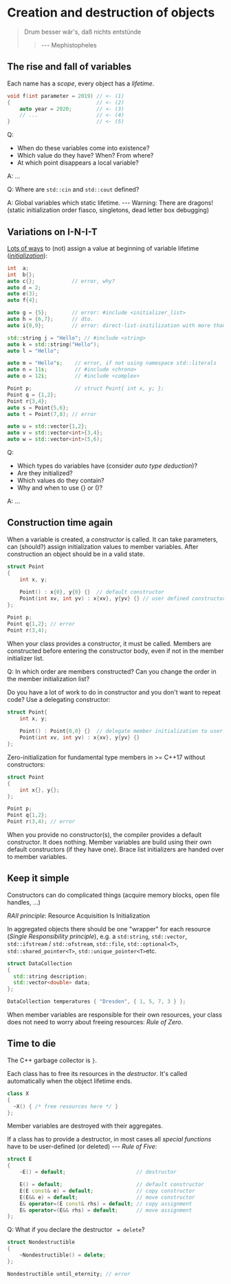 # Creation and destruction of objects

> Drum besser wär's, daß nichts entstünde
>
> > --- Mephistopheles

## The rise and fall of variables

Each name has a *scope*, every object has a *lifetime*.

```cpp
void f(int parameter = 2019) // <- (1)
{                            // <- (2)
    auto year = 2020;        // <- (3)
    // ...                   // <- (4)
}                            // <- (5)
```

Q: 

* When do these variables come into existence?
* Which value do they have? When? From where?
* At which point disappears a local variable?

A: ...

Q: Where are `std::cin` and `std::cout` defined?

A: Global variables which static lifetime. --- Warning: There are dragons! (static initialization order fiasco, singletons, dead letter box debugging)

## Variations on I-N-I-T

[Lots of ways](https://mobile.twitter.com/timur_audio/status/1004017362381795329) to (not) assign a value at beginning of variable lifetime ([*initialization*](https://en.cppreference.com/w/cpp/language/initialization)):

```cpp
int  a;              
int  b{};
auto c{};            // error, why?
auto d = 2;          
auto e(3);
auto f{4};           

auto g = {5};        // error: #include <initializer_list>
auto h = {6,7};      // dto. 
auto i{8,9};         // error: direct-list-initilization with more than 1 value 

std::string j = "Hello"; // #include <string>
auto k = std::string("Hello");
auto l = "Hello";

auto m = "Hello"s;    // error, if not using namespace std::literals
auto n = 11s;         // #include <chrono>
auto o = 12i;         // #include <complex>

Point p;              // struct Point{ int x, y; };
Point q = {1,2};
Point r{3,4};
auto s = Point{5,6};
auto t = Point(7,8); // error

auto u = std::vector{1,2};
auto v = std::vector<int>{3,4};
auto w = std::vector<int>(5,6);
```

Q: 

* Which types do variables have (consider *auto type deduction*)? 
* Are they initialized? 
* Which values do they contain?
* Why and when to use {} or ()?

A: ...

## Construction time again

When a variable is created, a *constructor* is called. It can take parameters, can (should?) assign initialization values to member variables. After construction an object should be in a valid state.

```cpp
struct Point
{
    int x, y;
    
    Point() : x{0}, y{0} {}  // default constructor
    Point(int xv, int yv) : x{xv}, y{yv} {} // user defined constructor
};

Point p;
Point q{1,2}; // error
Point r(3,4);
```

When your class provides a constructor, it must be called. Members are constructed before entering the constructor body, even if not in the member initializer list.

Q: In which order are members constructed? Can you change the order in the member initialization list?

Do you have a lot of work to do in constructor and you don't want to repeat code? Use a delegating constructor:

````cpp
struct Point{    
    int x, y;
    
    Point() : Point{0,0} {}  // delegate member initialization to user defined constructor:
    Point(int xv, int yv) : x{xv}, y{yv} {}
};
````

Zero-initialization for fundamental type members in >= C++17 without constructors:

```cpp
struct Point
{
    int x{}, y{};
};

Point p;
Point q{1,2};
Point r(3,4); // error
```

When you provide no constructor(s), the compiler provides a default constructor. It does nothing. Member variables are build using their own default constructors (if they have one). Brace list initializers are handed over to member variables. 

## Keep it simple

Constructors can do complicated things (acquire memory blocks, open file handles, ...)

*RAII principle*: Resource Acquisition Is Initialization

In aggregated objects there should be one "wrapper" for each resource (*Single Responsibility principle*), e.g. a `std:string`, `std::vector`, `std::ifstream` / `std::ofstream`, `std::file`,  `std::optional<T>`, `std::shared_pointer<T>`, `std::unique_pointer<T>`etc.

```cpp
struct DataCollection
{
  std::string description;
  std::vector<double> data;  
};

DataCollection temperatures { "Dresden", { 1, 5, 7, 3 } };
```

When member variables are responsible for their own resources, your class does not need to worry about freeing resources: *Rule of Zero*.

## Time to die

The C++ garbage collector is `}`.

Each class has to free its resources in the *destructor*. It's called automatically when the object lifetime ends. 

```cpp
class X
{
  ~X() { /* free resources here */ }  
};
```

Member variables are destroyed with their aggregates.

If a class has to provide a destructor, in most cases all *special functions* have to be user-defined (or deleted) --- *Rule of Five*:

```cpp
struct E
{
    ~E() = default;                       // destructor

    E() = default;                        // default constructor
    E(E const& e) = default;              // copy constructor
    E(E&& e) = default;                   // move constructor
    E& operator=(E const& rhs) = default; // copy assignment
    E& operator=(E&& rhs) = default;      // move assignment
};
```

Q: What if you declare the destructor ` = delete`?

```cpp
struct Nondestructible 
{ 
    ~Nondestructible() = delete;
};

Nondestructible until_eternity; // error
```



